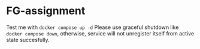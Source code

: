 # FG-assignment

Test me with `docker compose up -d`
Please use graceful shutdown like `docker compose down`, otherwise, service will not unregister itself from active state succesfully.
